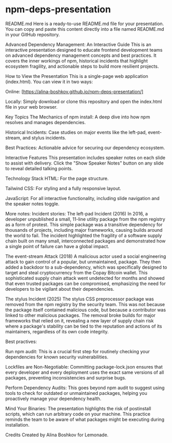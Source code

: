 # npm-deps-presentation
README.md
Here is a ready-to-use README.md file for your presentation. You can copy and paste this content directly into a file named README.md in your GitHub repository.

Advanced Dependency Management: An Interactive Guide
This is an interactive presentation designed to educate frontend development teams on advanced dependency management concepts and best practices. It covers the inner workings of npm, historical incidents that highlight ecosystem fragility, and actionable steps to build more resilient projects.

How to View the Presentation
This is a single-page web application (index.html). You can view it in two ways:

Online: [https://alina-boshkov.github.io/npm-deps-presentation/]

Locally: Simply download or clone this repository and open the index.html file in your web browser.

Key Topics
The Mechanics of npm install: A deep dive into how npm resolves and manages dependencies.

Historical Incidents: Case studies on major events like the left-pad, event-stream, and stylus incidents.

Best Practices: Actionable advice for securing our dependency ecosystem.

Interactive Features
This presentation includes speaker notes on each slide to assist with delivery. Click the "Show Speaker Notes" button on any slide to reveal detailed talking points.

Technology Stack
HTML: For the page structure.

Tailwind CSS: For styling and a fully responsive layout.

JavaScript: For all interactive functionality, including slide navigation and the speaker notes toggle.

More notes: 
Incident stories: 
The left-pad Incident (2016)
In 2016, a developer unpublished a small, 11-line utility package from the npm registry as a form of protest. This simple package was a transitive dependency for thousands of projects, including major frameworks, causing builds around the world to fail. The incident highlighted the fragility of a software supply chain built on many small, interconnected packages and demonstrated how a single point of failure can have a global impact.

The event-stream Attack (2018)
A malicious actor used a social engineering attack to gain control of a popular, but unmaintained, package. They then added a backdoor to a sub-dependency, which was specifically designed to target and steal cryptocurrency from the Copay Bitcoin wallet. This sophisticated supply chain attack went undetected for months and showed that even trusted packages can be compromised, emphasizing the need for developers to be vigilant about their dependencies.

The stylus Incident (2025)
The stylus CSS preprocessor package was removed from the npm registry by the security team. This was not because the package itself contained malicious code, but because a contributor was linked to other malicious packages. The removal broke builds for major frameworks that relied on it, revealing a new layer of supply chain risk where a package's stability can be tied to the reputation and actions of its maintainers, regardless of its own code integrity.

Best practives: 

Run npm audit: This is a crucial first step for routinely checking your dependencies for known security vulnerabilities.

Lockfiles are Non-Negotiable: Committing package-lock.json ensures that every developer and every deployment uses the exact same versions of all packages, preventing inconsistencies and surprise bugs.

Perform Dependency Audits: This goes beyond npm audit to suggest using tools to check for outdated or unmaintained packages, helping you proactively manage your dependency health.

Mind Your Binaries: The presentation highlights the risk of postinstall scripts, which can run arbitrary code on your machine. This practice reminds the team to be aware of what packages might be executing during installation.

Credits
Created by Alina Boshkov for Lemonade.